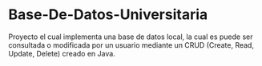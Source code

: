 # Base-De-Datos-Universitaria
Proyecto el cual implementa una base de datos local, la cual es puede ser consultada o modificada por un usuario mediante un CRUD (Create, Read, Update, Delete) creado en Java.
